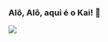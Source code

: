 ### Alô, Alô, aqui é o Kai! 👋

<div style="display: inline_block align="center">
<img src="https://media2.giphy.com/media/Jkk64Xj64mcfu/giphy.gif?cid=ecf05e47frajvx71r7k8yteya05i7389cc6rvdrw2d9bo5ch&ep=v1_gifs_search&rid=giphy.gif&ct=g">

<!--
**lucikaii/lucikaii** is a ✨ _special_ ✨ repository because its `README.md` (this file) appears on your GitHub profile.

Here are some ideas to get you started:

- 🔭 I’m currently working on ...
- 🌱 I’m currently learning ...
- 👯 I’m looking to collaborate on ...
- 🤔 I’m looking for help with ...
- 💬 Ask me about ...
- 📫 How to reach me: ...
- 😄 Pronouns: ...
- ⚡ Fun fact: ...
-->

